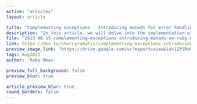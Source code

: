 ```yaml
---
active: "articles"
layout: article

title: "Complementing exceptions - Introducing monads for error handling in ruby"
description: "In this article, we will delve into the implementation of this technique using the dry-monads gem."
file: "2023-08-15-complementing-exceptions-introducing-monads-on-ruby.md"
link: https://dev.to/cherryramatis/complementing-exceptions-introducing-monads-on-ruby-5fip
preview_image_link: "https://drive.google.com/uc?export=view&id=1ZP5Rdvgzh6P4-dEeOuy-b3RKj7Qz4_nZ"
tags: Aug2023
author: 'Ruby News'

preview_full_background: false
preview_blur: true

article_preview_blur: true
round_borders: false
---
```

